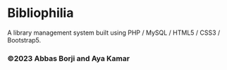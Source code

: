 # Bibliophilia
A library management system built using PHP / MySQL / HTML5 / CSS3 / Bootstrap5.
### ©2023 Abbas Borji and Aya Kamar
